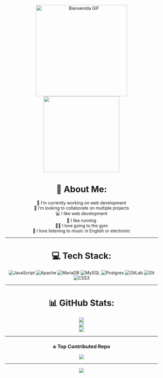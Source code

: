 <div align="center">

<img src="https://media.giphy.com/media/L1R1tvI9svkIWwpVYr/giphy.gif" width="300" alt="Bienvenida GIF" />
<img src="https://media.giphy.com/media/L1R1tvI9svkIWwpVYr/giphy.gif" style="background-color:#00000000;" width="250" />

# 💫 About Me:
🔭 I’m currently working on web development<br>
👬 I’m looking to collaborate on multiple projects<br>
💻 I like web development <br>
🏃 I like running <br>
🙆‍♀️ I love going to the gym <br>
🎵 I love listening to music in English or electronic<br>

---

# 💻 Tech Stack:

![JavaScript](https://img.shields.io/badge/javascript-%23323330.svg?style=for-the-badge&logo=javascript&logoColor=%23F7DF1E)
![Apache](https://img.shields.io/badge/apache-%23D42029.svg?style=for-the-badge&logo=apache&logoColor=white)
![MariaDB](https://img.shields.io/badge/MariaDB-003545?style=for-the-badge&logo=mariadb&logoColor=white)
![MySQL](https://img.shields.io/badge/mysql-4479A1.svg?style=for-the-badge&logo=mysql&logoColor=white)
![Postgres](https://img.shields.io/badge/postgres-%23316192.svg?style=for-the-badge&logo=postgresql&logoColor=white)
![GitLab](https://img.shields.io/badge/gitlab-%23181717.svg?style=for-the-badge&logo=gitlab&logoColor=white)
![Git](https://img.shields.io/badge/git-%23F05033.svg?style=for-the-badge&logo=git&logoColor=white)
![CSS3](https://img.shields.io/badge/css3-%231572B6.svg?style=for-the-badge&logo=css3&logoColor=white)

---

# 📊 GitHub Stats:

![](https://github-readme-stats.vercel.app/api?username=M-Dami&theme=dark&hide_border=false&include_all_commits=true&count_private=false)<br/>
![](https://nirzak-streak-stats.vercel.app/?user=M-Dami&theme=dark&hide_border=false)<br/>
![](https://github-readme-stats.vercel.app/api/top-langs/?username=M-Dami&theme=dark&hide_border=false&include_all_commits=true&count_private=false&layout=compact)

---

### 🔝 Top Contributed Repo

![](https://github-contributor-stats.vercel.app/api?username=M-Dami&limit=5&theme=cobalt&combine_all_yearly_contributions=true)

---

[![](https://visitcount.itsvg.in/api?id=M-Dami&icon=9&color=10)](https://visitcount.itsvg.in)

</div>

